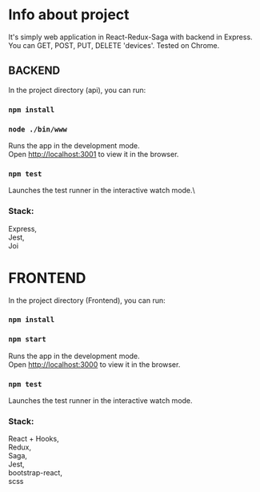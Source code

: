 # Info about project

It's simply web application in React-Redux-Saga with backend in Express. You can GET, POST, PUT, DELETE 'devices'. Tested on Chrome.

## BACKEND

In the project directory (api), you can run:

### `npm install` 
### `node ./bin/www`

Runs the app in the development mode.\
Open [http://localhost:3001](http://localhost:3001) to view it in the browser.

### `npm test`

Launches the test runner in the interactive watch mode.\

### Stack: 
Express,\
Jest,\
Joi

# FRONTEND

In the project directory (Frontend), you can run:

### `npm install`
### `npm start`

Runs the app in the development mode.\
Open [http://localhost:3000](http://localhost:3000) to view it in the browser.

### `npm test`

Launches the test runner in the interactive watch mode.

### Stack: 
React + Hooks,\
Redux,\
Saga,\
Jest,\
bootstrap-react,\
scss